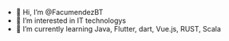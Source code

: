- 👋 Hi, I’m @FacumendezBT
- 👀 I’m interested in IT technologys
- 🌱 I’m currently learning Java, Flutter, dart, Vue.js, RUST, Scala


